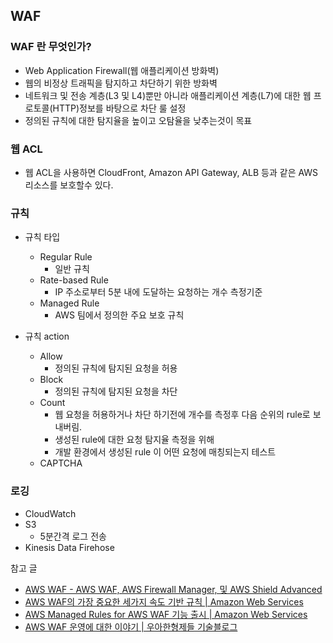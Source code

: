 ## WAF

### WAF 란 무엇인가?
- Web Application Firewall(웹 애플리케이션 방화벽)
- 웹의 비정상 트래픽을 탐지하고 차단하기 위한 방화벽
- 네트워크 및 전송 계층(L3 및 L4)뿐만 아니라 애플리케이션 계층(L7)에 대한 웹 프로토콜(HTTP)정보를 바탕으로 차단 룰 설정
- 정의된 규칙에 대한 탐지율을 높이고 오탐율을 낮추는것이 목표

### 웹 ACL
- 웹 ACL을 사용하면 CloudFront, Amazon API Gateway, ALB 등과 같은 AWS 리소스를 보호할수 있다.

### 규칙
- 규칙 타입
  - Regular Rule 
    - 일반 규칙
  - Rate-based Rule
    - IP 주소로부터 5분 내에 도달하는 요청하는 개수 측정기준
  - Managed Rule
    - AWS 팀에서 정의한 주요 보호 규칙

- 규칙 action
  - Allow
    - 정의된 규칙에 탐지된 요청을 허용 
  - Block
    - 정의된 규칙에 탐지된 요청을 차단
  - Count
    - 웹 요청을 허용하거나 차단 하기전에 개수를 측정후 다음 순위의 rule로 보내버림.
    - 생성된 rule에 대한 요청 탐지율 측정을 위해
    - 개발 환경에서 생성된 rule 이 어떤 요청에 매칭되는지 테스트
  - CAPTCHA

### 로깅 
  - CloudWatch
  - S3
    - 5분간격 로그 전송
  - Kinesis Data Firehose

참고 글
- [AWS WAF - AWS WAF, AWS Firewall Manager, 및 AWS Shield Advanced](https://docs.aws.amazon.com/ko_kr/waf/latest/developerguide/waf-chapter.html) 
- [AWS WAF의 가장 중요한 세가지 속도 기반 규칙 | Amazon Web Services](https://aws.amazon.com/ko/blogs/tech/three-most-important-aws-waf-rate-based-rules/)
- [AWS Managed Rules for AWS WAF 기능 출시 | Amazon Web Services](https://aws.amazon.com/ko/blogs/korea/announcing-aws-managed-rules-for-aws-waf/) 
- [AWS WAF 운영에 대한 이야기 | 우아한형제들 기술블로그](https://techblog.woowahan.com/2699/) 



